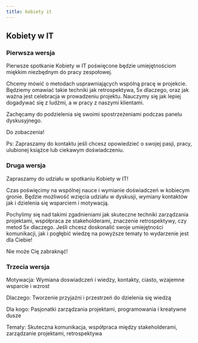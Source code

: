 ```yaml
---
title: kobiety it
---
```

## Kobiety w IT

### Pierwsza wersja

Pierwsze spotkanie Kobiety w IT poświęcone będzie umiejętnościom miękkim niezbędnym do pracy zespołowej.

Chcemy mówić o metodach usprawniających wspólną pracę w projekcie.
Będziemy omawiać takie techniki jak retrospektywa, 5x dlaczego, oraz jak ważna jest celebracja w prowadzeniu projektu.
Nauczymy się jak lepiej dogadywać się z ludźmi, a w pracy z naszymi klientami.

Zachęcamy do podzielenia się swoimi spostrzeżeniami podczas panelu dyskusyjnego.

Do zobaczenia!

Ps: Zapraszamy do kontaktu jeśli chcesz opowiedzieć o swojej pasji, pracy, ulubionej książce lub ciekawym doświadczeniu.


### Druga wersja

Zapraszamy do udziału w spotkaniu Kobiety w IT!

Czas poświęcimy na wspólnej nauce i wymianie doświadczeń w kobiecym gronie.
Będzie możliwość wzięcia udziału w dyskusji, wymiany kontaktów jak i dzielenia się
wsparciem i motywacją.

Pochylimy się nad takimi zgadnieniami jak skuteczne techniki zarządzania projektami,
współpraca ze stakeholderami, znaczenie retrospektywy, czy metod 5x dlaczego.
Jeśli chcesz doskonalić swoje umiejętności komunikacji, jak i pogłębić wiedzę na powyższe tematy to wydarzenie jest dla Ciebie!

Nie może Cię zabraknąć!

### Trzecia wersja

Motywacja: Wymiana doswiadczeń i wiedzy, kontakty, ciasto, wzajemne wsparcie i wzrost

Dlaczego: Tworzenie przyjażni i przestrzeń do dzielenia się wiedzą

Dla kogo: Pasjonatki zarządzania projektami, programowania i kreatywne dusze

Tematy: Skuteczna komunikacja, współpraca między stakeholderami, zarządzanie projektami, retrospektywa 



